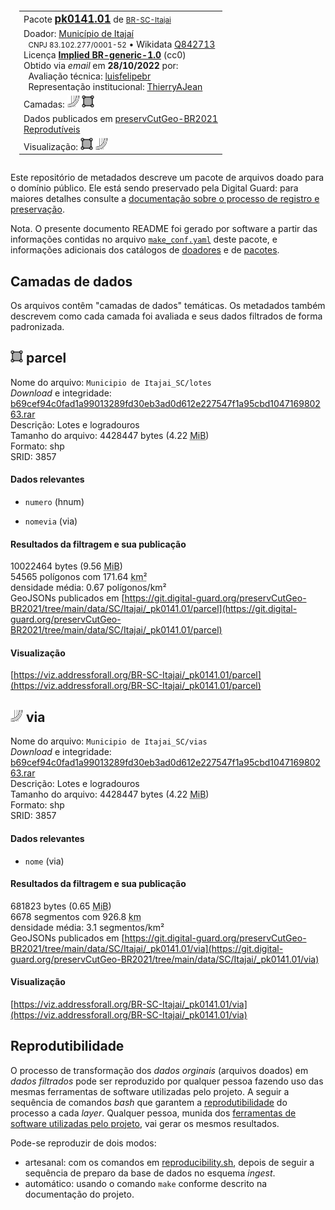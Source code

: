 <aside>
<table align="right" style="padding: 1em">
<tr><td>Pacote <a target="_git" title="link canônico para o git deste pacote" href="https://git.digital-guard.org/preserv-BR/blob/main/data/SC/Itajai/_pk0141.01"><big><b>pk0141.01</b></big></a> de <small><a target="_osmcodes" title="Jurisdição" href="https://afa.codes/BR-SC-Itajai">BR-SC-Itajai</a></small>
</td></tr>
<tr><td>
Doador: <a rel="external" target="_doador" href="https://itajai.sc.gov.br/">Município de Itajaí</a>
<br/>&nbsp; <small>CNPJ 83.102.277/0001-52</small> • Wikidata <a rel="external" target="_doador" title="link descritor Wikidata do doador" href="https://www.wikidata.org/wiki/Q842713">Q842713</a></small><br/>
Licença <a rel="external" target="_doador" href="https://git.digital-guard.org/licenses/blob/master/reports/implied-br-generic-v1.md"><b>Implied BR-generic-1.0</b></a> (cc0)<br/>
Obtido via <i>email</i> em <b>28/10/2022</b> por:
<br/>&nbsp; Avaliação técnica: <a rel="external" target="_gitPerson" title="usuário Git" href="https://github.com/luisfelipebr">luisfelipebr</a>
<br/>&nbsp; Representação institucional: <a rel="external" target="_gitPerson" title="usuário Git" href="https://github.com/ThierryAJean">ThierryAJean</a><br/>
</td></tr>
<tr><td>Camadas: <a title="via" href="#-via"><img src="https://raw.githubusercontent.com/digital-guard/preserv/main/docs/assets/layerIcon-via.png" alt="via" width="20"/></a> <a title="parcel" href="#-parcel"><img src="https://raw.githubusercontent.com/digital-guard/preserv/main/docs/assets/layerIcon-parcel.png" alt="parcel" width="20"/></a> </td></tr>
<tr><td>Dados publicados em <a href="https://git.digital-guard.org/preservCutGeo-BR2021/tree/main/data/SC/Itajai/_pk0141.01">preservCutGeo-BR2021</a><br/><a href="#reprodutibilidade">Reprodutíveis</a></td></tr>
<tr><td>Visualização: <a title="parcel" href="https://viz.addressforall.org/BR-SC-Itajai/_pk0141.01/parcel"><img src="https://raw.githubusercontent.com/digital-guard/preserv/main/docs/assets/layerIcon-parcel.png" alt="parcel" width="20"/></a> <a title="via" href="https://viz.addressforall.org/BR-SC-Itajai/_pk0141.01/via"><img src="https://raw.githubusercontent.com/digital-guard/preserv/main/docs/assets/layerIcon-via.png" alt="via" width="20"/></a> </td></tr>
</table>
</aside>

<section>

Este repositório de metadados descreve um pacote de arquivos doado para o domínio público. Ele está sendo preservado pela Digital Guard: para maiores detalhes consulte a [documentação sobre o processo de registro e preservação](https://wiki.addressforall.org/doc/Documentação_Digital-guard).

Nota. O presente documento README foi gerado por software a partir das informações contidas no arquivo [`make_conf.yaml`](https://git.digital-guard.org/preserv-BR/blob/main/data/SC/Itajai/_pk0141.01/make_conf.yaml) deste pacote, e informações adicionais dos catálogos de [doadores](https://git.digital-guard.org/preserv-BR/blob/main/data/donor.csv) e de [pacotes](https://git.digital-guard.org/preserv-BR/blob/main/data/donatedPack.csv).

# Camadas de dados

Os arquivos contêm "camadas de dados" temáticas. Os metadados também descrevem como cada camada foi avaliada e seus dados filtrados de forma padronizada.

## <img src="https://raw.githubusercontent.com/digital-guard/preserv/main/docs/assets/layerIcon-parcel.png" alt="parcel" width="20"/> parcel

Nome do arquivo: `Municipio de Itajai_SC/lotes`<br/>*Download* e integridade: [b69cef94c0fad1a99013289fd30eb3ad0d612e227547f1a95cbd104716980263.rar](http://dl.digital-guard.org/b69cef94c0fad1a99013289fd30eb3ad0d612e227547f1a95cbd104716980263.rar)<br/>Descrição: Lotes e logradouros<br/>Tamanho do arquivo: 4428447 bytes (4.22 <abbr title="mebibyte">MiB</abbr>)<br/>Formato: shp<br/>SRID: 3857

#### Dados relevantes
* `numero` (hnum)

* `nomevia` (via)

#### Resultados da filtragem e sua publicação
10022464 bytes (9.56 <abbr title="mebibyte">MiB</abbr>)<br/>54565 polígonos com 171.64 <abbr title="quilômetros quadrados">km²</abbr><br/>densidade média: 0.67 polígonos/km²<br/>GeoJSONs publicados em [https://git.digital-guard.org/preservCutGeo-BR2021/tree/main/data/SC/Itajai/_pk0141.01/parcel](https://git.digital-guard.org/preservCutGeo-BR2021/tree/main/data/SC/Itajai/_pk0141.01/parcel)

#### Visualização
[https://viz.addressforall.org/BR-SC-Itajai/_pk0141.01/parcel](https://viz.addressforall.org/BR-SC-Itajai/_pk0141.01/parcel)
## <img src="https://raw.githubusercontent.com/digital-guard/preserv/main/docs/assets/layerIcon-via.png" alt="via" width="20"/> via

Nome do arquivo: `Municipio de Itajai_SC/vias`<br/>*Download* e integridade: [b69cef94c0fad1a99013289fd30eb3ad0d612e227547f1a95cbd104716980263.rar](http://dl.digital-guard.org/b69cef94c0fad1a99013289fd30eb3ad0d612e227547f1a95cbd104716980263.rar)<br/>Descrição: Lotes e logradouros<br/>Tamanho do arquivo: 4428447 bytes (4.22 <abbr title="mebibyte">MiB</abbr>)<br/>Formato: shp<br/>SRID: 3857

#### Dados relevantes
* `nome` (via)

#### Resultados da filtragem e sua publicação
681823 bytes (0.65 <abbr title="mebibyte">MiB</abbr>)<br/>6678 segmentos com 926.8 <abbr title="quilômetros">km</abbr><br/>densidade média: 3.1 segmentos/km²<br/>GeoJSONs publicados em [https://git.digital-guard.org/preservCutGeo-BR2021/tree/main/data/SC/Itajai/_pk0141.01/via](https://git.digital-guard.org/preservCutGeo-BR2021/tree/main/data/SC/Itajai/_pk0141.01/via)

#### Visualização
[https://viz.addressforall.org/BR-SC-Itajai/_pk0141.01/via](https://viz.addressforall.org/BR-SC-Itajai/_pk0141.01/via)

</section>
<section>

# Reprodutibilidade

O processo de transformação dos *dados orginais* (arquivos doados) em *dados filtrados* pode ser reproduzido por qualquer pessoa fazendo uso das mesmas ferramentas de software utilizadas pelo projeto. A seguir a sequência de comandos *bash* que garantem a [reprodutibilidade](https://en.wikipedia.org/wiki/Reproducibility) do processo a cada *layer*. Qualquer pessoa, munida dos [ferramentas de software utilizadas pelo projeto](https://git.AddressForAll.org/suporte/blob/master/docs/pt/infra.md#ambientes-e-ferramentas-de-uso-geral), vai gerar os mesmos resultados.

Pode-se reproduzir de dois modos:
* artesanal: com os comandos em [reproducibility.sh](https://git.digital-guard.org/preserv-BR/blob/main/data/SC/Itajai/_pk0141.01/reproducibility.sh), depois de seguir a sequência de preparo da base de dados no esquema *ingest*.
* automático: usando o comando `make` conforme descrito na documentação do projeto.

</section>

